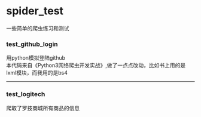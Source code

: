 # spider_test

一些简单的爬虫练习和测试

### test_github_login
用python模拟登陆github<br>
本代码来自《Python3网络爬虫开发实战》,做了一点点改动，比如书上用的是lxml模块，而我用的是bs4<br>

----
### test_logitech
爬取了罗技商城所有商品的信息
